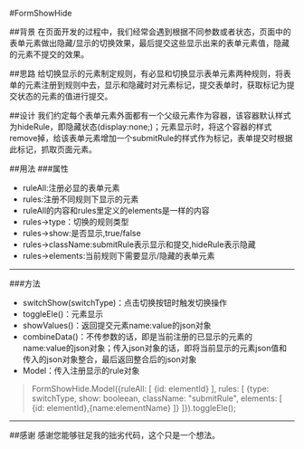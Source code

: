 #FormShowHide

##背景
在页面开发的过程中，我们经常会遇到根据不同参数或者状态，页面中的表单元素做出隐藏/显示的切换效果，最后提交这些显示出来的表单元素值，隐藏的元素不提交的效果。

##思路
给切换显示的元素制定规则，有必显和切换显示表单元素两种规则，将表单的元素注册到规则中去，显示和隐藏时对元素标记，提交表单时，获取标记为提交状态的元素的值进行提交。

##设计
我们约定每个表单元素外面都有一个父级元素作为容器，该容器默认样式为hideRule，即隐藏状态(display:none;)；元素显示时，将这个容器的样式remove掉，给该表单元素增加一个submitRule的样式作为标记，表单提交时根据此标记，抓取页面元素。

##用法
###属性
* ruleAll:注册必显的表单元素
* rules:注册不同规则下显示的元素
* ruleAll的内容和rules里定义的elements是一样的内容
* rules->type：切换的规则类型
* rules->show:是否显示,true/false
* rules->className:submitRule表示显示和提交,hideRule表示隐藏
* rules->elements:当前规则下需要显示/隐藏的表单元素  

----------
###方法
* switchShow(switchType)：点击切换按钮时触发切换操作
* toggleEle()：元素显示
* showValues()：返回提交元素name:value的json对象
* combineData()：不传参数的话，即是当前注册的已显示的元素的name:value的json对象；传入json对象的话，即将当前显示的元素json值和传入的json对象整合，最后返回整合后的json对象
* Model：传入注册显示的rule对象
> FormShowHide.Model({ruleAll: [
            {id: elementId}
        ], rules: [
            {type: switchType, show: booleean, className: "submitRule", elements: [
                {id: elementId},{name:elementName}
            ]}
        ]}).toggleEle();

----------
##感谢
感谢您能够驻足我的拙劣代码，这个只是一个想法。